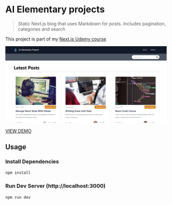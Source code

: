 # AI Elementary projects

> Static Next.js blog that uses Markdown for posts. Includes pagination, categories and search

This project is part of my [Next.js Udemy course](https://www.udemy.com/course/nextjs-dev-to-deployment)

![AI Elementary projects Blog](/public/images/screen.png 'DevSpace Blog')

[VIEW DEMO](https://devspace-blog-pearl.vercel.app)

## Usage

### Install Dependencies
```bash
npm install
```

### Run Dev Server (http://localhost:3000) 
```bash
npm run dev
```
